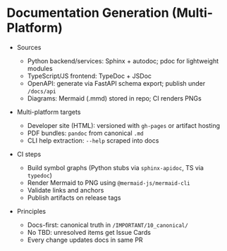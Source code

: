 # Documentation Generation (Multi-Platform)

- Sources
  - Python backend/services: Sphinx + autodoc; pdoc for lightweight modules
  - TypeScript/JS frontend: TypeDoc + JSDoc
  - OpenAPI: generate via FastAPI schema export; publish under `/docs/api`
  - Diagrams: Mermaid (.mmd) stored in repo; CI renders PNGs

- Multi-platform targets
  - Developer site (HTML): versioned with `gh-pages` or artifact hosting
  - PDF bundles: `pandoc` from canonical `.md`
  - CLI help extraction: `--help` scraped into docs

- CI steps
  - Build symbol graphs (Python stubs via `sphinx-apidoc`, TS via `typedoc`)
  - Render Mermaid to PNG using `@mermaid-js/mermaid-cli`
  - Validate links and anchors
  - Publish artifacts on release tags

- Principles
  - Docs-first: canonical truth in `/IMPORTANT/10_canonical/`
  - No TBD: unresolved items get Issue Cards
  - Every change updates docs in same PR
